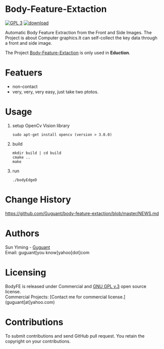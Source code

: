 # Body-Feature-Extaction
[![GPL 3](https://img.shields.io/badge/license-GPL%203-green.svg)](https://www.gnu.org/licenses/gpl-3.0.en.html)  [![download](https://img.shields.io/badge/download-2.0.0-blue.svg)](https://github.com/Guguant/body-feature-extaction/releases/tag/2.0)

Automatic Body Feature Extraction from the Front and Side Images. The Project is about Computer graphics.It can self-collect the key data through a front and side image.

The Project [Body-Feature-Extaction](https://github.com/Guguant/Body-Feature-Extaction) is only used in **Eduction**.

# Featuers
* non-contact
* very, very, very easy, just take two ptotos.

# Usage
1. setup OpenCv Vision library

    ```
    sudo apt-get install opencv (version > 3.0.0)
    ```
2. build
    ```
    mkdir build | cd build
    cmake ..
    make
    ```
3. run
    ```
    ./bodyEdgeD
    ```

# Change History
https://github.com/Guguant/body-feature-extaction/blob/master/NEWS.md

# Authors
Sun Yiming - [Guguant](https://github.com/Guguant)  
Email: guguant[you know]yahoo[dot]com

# Licensing  
BodyFE is released under Commercial and [GNU GPL v.3](https://www.gnu.org/licenses/gpl-3.0.en.html) open source license.  
Commercial Projects: [Contact me for commercial license.] (guguant[at]yahoo.com)

# Contributions
To submit contributions and send GitHub pull request. You retain the copyright on your contributions.

